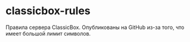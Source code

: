 # classicbox-rules
Правила сервера ClassicBox. Опубликованы на GitHub из-за того, что имеет большой лимит символов.
